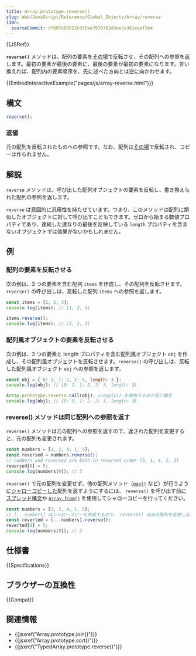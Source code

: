```yaml
---
title: Array.prototype.reverse()
slug: Web/JavaScript/Reference/Global_Objects/Array/reverse
l10n:
  sourceCommit: cf607d68522cd35ee7670782d3ee3a361eaef2e4
---
```


{{JSRef}}

**`reverse()`** メソッドは、配列の要素を[その場](https://ja.wikipedia.org/wiki/In-place%E3%82%A2%E3%83%AB%E3%82%B4%E3%83%AA%E3%82%BA%E3%83%A0)で反転させ、その配列への参照を返します。最初の要素が最後の要素に、最後の要素が最初の要素になります。言い換えれば、配列内の要素順序を、先に述べた方向とは逆に向かわせます。

{{EmbedInteractiveExample("pages/js/array-reverse.html")}}

## 構文

```js
reverse();
```

### 返値

元の配列を反転されたものへの参照です。なお、配列は[その場](https://ja.wikipedia.org/wiki/In-place%E3%82%A2%E3%83%AB%E3%82%B4%E3%83%AA%E3%82%BA%E3%83%A0)で反転され、コピーは作られません。

## 解説

`reverse` メソッドは、呼び出した配列オブジェクトの要素を反転し、書き換えられた配列の参照を返します。

`reverse` は意図的に汎用性を持たせています。つまり、このメソッドは配列に類似したオブジェクトに対して呼び出すこともできます。ゼロから始まる数値プロパティであり、連続した連なりの最後を反映している `length` プロパティを含まないオブジェクトでは効果がないかもしれません。

## 例

### 配列の要素を反転させる

次の例は、3 つの要素を含む配列 `items` を作成し、その配列を反転させます。`reverse()` の呼び出しは、反転した配列 `items` への参照を返します。

```js
const items = [1, 2, 3];
console.log(items); // [1, 2, 3]

items.reverse();
console.log(items); // [3, 2, 1]
```

### 配列風オブジェクトの要素を反転させる

次の例は、3 つの要素と length プロパティを含む配列風オブジェクト `obj` を作成し、その配列風オブジェクトを反転させます。`reverse()` の呼び出しは、反転した配列風オブジェクト `obj` への参照を返します。

```js
const obj = { 0: 1, 1: 2, 2: 3, length: 3 };
console.log(obj); // {0: 1, 1: 2, 2: 3, length: 3}

Array.prototype.reverse.call(obj); //apply() を使用するのと同じ構文
console.log(obj); // {0: 3, 1: 2, 2: 1, length: 3}
```

### reverse() メソッドは同じ配列への参照を返す

`reverse()` メソッドは元の配列への参照を返すので、返された配列を変更すると、元の配列も変更されます。

```js
const numbers = [3, 2, 4, 1, 5];
const reversed = numbers.reverse();
// numbers and reversed are both in reversed order [5, 1, 4, 2, 3]
reversed[0] = 5;
console.log(numbers[0]); // 5
```

`reverse()` で元の配列を変更せず、他の配列メソッド（[`map()`](/ja/docs/Web/JavaScript/Reference/Global_Objects/Array/map) など）が行うように[シャローコピーした](/ja/docs/Glossary/Shallow_copy)配列を返すようにするには、 `reverse()` を呼び出す前に[スプレッド構文](/ja/docs/Web/JavaScript/Reference/Operators/Spread_syntax)か [`Array.from()`](/ja/docs/Web/JavaScript/Reference/Global_Objects/Array/from) を使用してシャローコピーを行ってください。

```js
const numbers = [3, 2, 4, 1, 5];
// [...numbers] はシャローコピーを作成するので、 reverse() は元の配列を変更しない
const reverted = [...numbers].reverse();
reverted[0] = 5;
console.log(numbers[0]); // 3
```

## 仕様書

{{Specifications}}

## ブラウザーの互換性

{{Compat}}

## 関連情報

- {{jsxref("Array.prototype.join()")}}
- {{jsxref("Array.prototype.sort()")}}
- {{jsxref("TypedArray.prototype.reverse()")}}
